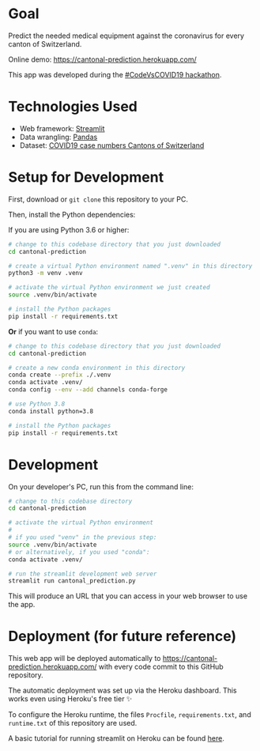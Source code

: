 # Goal

Predict the needed medical equipment against the coronavirus for every canton of Switzerland.

Online demo: https://cantonal-prediction.herokuapp.com/

This app was developed during the [#CodeVsCOVID19 hackathon](https://www.codevscovid19.org/).


# Technologies Used

* Web framework: [Streamlit](https://www.streamlit.io)
* Data wrangling: [Pandas](https://pandas.pydata.org)
* Dataset: [COVID19 case numbers Cantons of Switzerland](https://github.com/openZH/covid_19)


# Setup for Development

First, download or `git clone` this repository to your PC.

Then, install the Python dependencies:

If you are using Python 3.6 or higher:
```bash
# change to this codebase directory that you just downloaded
cd cantonal-prediction

# create a virtual Python environment named ".venv" in this directory
python3 -m venv .venv

# activate the virtual Python environment we just created
source .venv/bin/activate

# install the Python packages
pip install -r requirements.txt
```

**Or** if you want to use `conda`:
```bash
# change to this codebase directory that you just downloaded
cd cantonal-prediction

# create a new conda environment in this directory
conda create --prefix ./.venv
conda activate .venv/
conda config --env --add channels conda-forge

# use Python 3.8
conda install python=3.8

# install the Python packages
pip install -r requirements.txt
```


# Development

On your developer's PC, run this from the command line:
```bash
# change to this codebase directory
cd cantonal-prediction

# activate the virtual Python environment
#
# if you used "venv" in the previous step:
source .venv/bin/activate
# or alternatively, if you used "conda":
conda activate .venv/

# run the streamlit development web server
streamlit run cantonal_prediction.py
```

This will produce an URL that you can access in your web browser to use the app.


# Deployment (for future reference)

This web app will be deployed automatically
to https://cantonal-prediction.herokuapp.com/ with every code commit to this GitHub repository.

The automatic deployment was set up via the Heroku dashboard.
This works even using Heroku's free tier ✨

To configure the Heroku runtime, the files `Procfile`, `requirements.txt`, and `runtime.txt` of
this repository are used.

A basic tutorial for running streamlit on Heroku can be found
[here](https://towardsdatascience.com/quickly-build-and-deploy-an-application-with-streamlit-988ca08c7e83).
